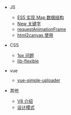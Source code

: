 - JS

  - [ES5 实现 Map 数据结构](js/ES5Map)
  - [New 关键字](js/new)
  - [requestAnimationFrame](js/requestAnimationFrame)
  - [html2canvas 使用](js/html2canvas)

- CSS

  - [1px 问题](css/1px)
  - [lib-flexible](css/lib-flexible)

- vue

  - [vue-simple-uploader](vue/vue-simple-uploader)

- 其他

  - [V8 介绍](others/v8)
  - [设计模式](others/designPattern)

